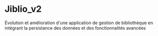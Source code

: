 # Jiblio_v2
Évolution et amélioration d'une application de gestion de bibliothèque en intégrant la persistance des données et des fonctionnalités avancées
